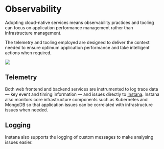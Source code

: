 # Observability

Adopting cloud-native services means observability practices and tooling can focus on application performance management rather than infrastructure management.

The telemetry and tooling employed are designed to deliver the context needed to ensure optimum application performance and take intelligent actions when required.

![](../../../img/assets/Observability.jpg)

## Telemetry

Both web frontend and backend services are instrumented to log trace data — key event and timing information — and issues directly to [Instana](https://www.instana.com). Instana also monitors core infrastructure components such as Kubernetes and MongoDB so that application issues can be correlated with infrastructure issues when needed.

## Logging

Instana also supports the logging of custom messages to make analysing issues easier.
